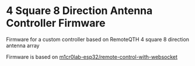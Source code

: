 # 4 Square 8 Direction Antenna Controller Firmware

Firmware for a custom controller based on RemoteQTH 4 square 8 direction antenna array

Firmware is based on [m1cr0lab-esp32/remote-control-with-websocket](https://github.com/m1cr0lab-esp32/remote-control-with-websocket)